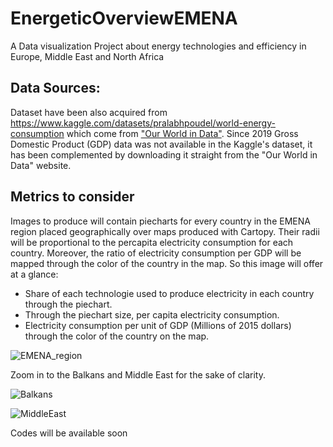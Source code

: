 # EnergeticOverviewEMENA
A Data visualization Project about energy technologies and efficiency in Europe, Middle East and North Africa

## Data Sources:

Dataset have been also acquired from https://www.kaggle.com/datasets/pralabhpoudel/world-energy-consumption which come from ["Our World in Data"](https://ourworldindata.org/). Since 2019 Gross Domestic Product (GDP) data was not available in the Kaggle's dataset, it has been complemented by downloading it straight from the "Our World in Data" website.

## Metrics to consider
Images to produce will contain piecharts for every country in the EMENA region placed geographically over maps produced with Cartopy. Their radii will be proportional to the percapita electricity consumption for each country. Moreover, the ratio of electricity consumption per GDP will be mapped through the color of the country in the map. So this image will offer at a glance:
- Share of each technologie used to produce electricity in each country through the piechart.
- Through the piechart size, per capita electricity consumption.
- Electricity consumption per unit of GDP (Millions of 2015 dollars) through the color of the country on the map.


![EMENA_region](https://user-images.githubusercontent.com/63328827/226515539-9b1d842f-4cbf-41ea-84bd-7b45fa341e2d.png)

Zoom in to the Balkans and Middle East for the sake of clarity.

![Balkans](https://user-images.githubusercontent.com/63328827/226515591-e5610dc0-3981-46fc-81e0-5e3e0f664644.png)

![MiddleEast](https://user-images.githubusercontent.com/63328827/226515610-37d66849-a9a3-4b8d-a0ff-5c1fdab059b9.png)

Codes will be available soon
